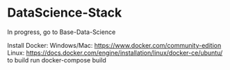 # DataScience-Stack

In progress, go to Base-Data-Science

Install Docker:
Windows/Mac: https://www.docker.com/community-edition
Linux: https://docs.docker.com/engine/installation/linux/docker-ce/ubuntu/
to build run docker-compose build